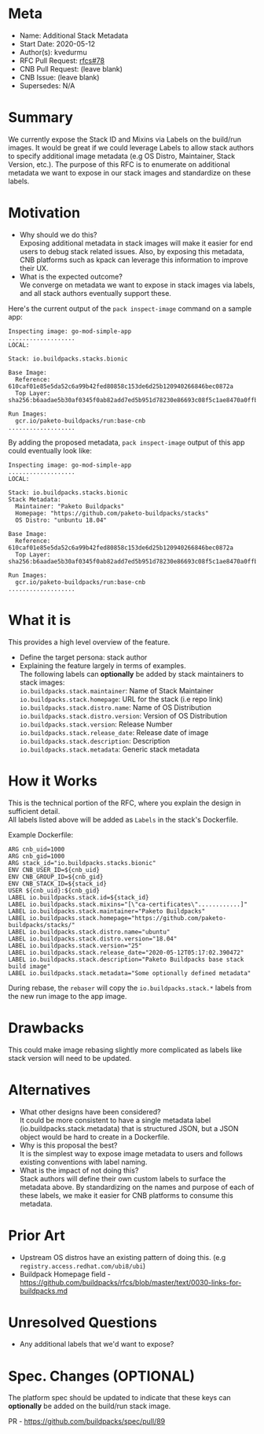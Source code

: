 # Meta
[meta]: #meta
- Name: Additional Stack Metadata
- Start Date: 2020-05-12
- Author(s): kvedurmu
- RFC Pull Request: [rfcs#78](https://github.com/buildpacks/rfcs/pull/78)
- CNB Pull Request: (leave blank)
- CNB Issue: (leave blank)
- Supersedes: N/A

# Summary
[summary]: #summary

We currently expose the Stack ID and Mixins via Labels on the build/run images. It would be great if we could leverage Labels to allow stack authors to specify additional image metadata (e.g OS Distro, Maintainer, Stack Version, etc.). The purpose of this RFC is to enumerate on additional metadata we want to expose in our stack images and standardize on these labels.

# Motivation
[motivation]: #motivation

- Why should we do this?  
Exposing additional metadata in stack images will make it easier for end users to debug stack related issues. Also, by exposing this metadata, CNB platforms such as kpack can leverage this information to improve their UX. 
- What is the expected outcome?  
We converge on metadata we want to expose in stack images via labels, and all stack authors eventually support these.

Here's the current output of the `pack inspect-image` command on a sample app:
```
Inspecting image: go-mod-simple-app
...................
LOCAL:

Stack: io.buildpacks.stacks.bionic

Base Image:
  Reference: 610caf01e85e5da52c6a99b42fed80858c153de6d25b120940266846bec0872a
  Top Layer: sha256:b6aadae5b30af0345f0ab82add7ed5b951d78230e86693c08f5c1ae8470a0ffb

Run Images:
  gcr.io/paketo-buildpacks/run:base-cnb
...................
```

By adding the proposed metadata, `pack inspect-image` output of this app could eventually look like:
```
Inspecting image: go-mod-simple-app
...................
LOCAL:

Stack: io.buildpacks.stacks.bionic
Stack Metadata: 
  Maintainer: "Paketo Buildpacks"
  Homepage: "https://github.com/paketo-buildpacks/stacks"
  OS Distro: "unbuntu 18.04"

Base Image:
  Reference: 610caf01e85e5da52c6a99b42fed80858c153de6d25b120940266846bec0872a
  Top Layer: sha256:b6aadae5b30af0345f0ab82add7ed5b951d78230e86693c08f5c1ae8470a0ffb

Run Images:
  gcr.io/paketo-buildpacks/run:base-cnb
...................
```

# What it is
[what-it-is]: #what-it-is

This provides a high level overview of the feature.  

- Define the target persona: stack author  
- Explaining the feature largely in terms of examples.  
The following labels can **optionally** be added by stack maintainers to stack images:  
`io.buildpacks.stack.maintainer`: Name of Stack Maintainer  
`io.buildpacks.stack.homepage`: URL for the stack (i.e repo link)  
`io.buildpacks.stack.distro.name`: Name of OS Distribution  
`io.buildpacks.stack.distro.version`: Version of OS Distribution  
`io.buildpacks.stack.version`: Release Number  
`io.buildpacks.stack.release_date`: Release date of image  
`io.buildpacks.stack.description`: Description  
`io.buildpacks.stack.metadata`: Generic stack metadata


# How it Works  
[how-it-works]: #how-it-works  

This is the technical portion of the RFC, where you explain the design in sufficient detail.  
All labels listed above will be added as `Labels` in the stack's Dockerfile.   

Example Dockerfile:
```
ARG cnb_uid=1000
ARG cnb_gid=1000
ARG stack_id="io.buildpacks.stacks.bionic"
ENV CNB_USER_ID=${cnb_uid}
ENV CNB_GROUP_ID=${cnb_gid}
ENV CNB_STACK_ID=${stack_id}
USER ${cnb_uid}:${cnb_gid}
LABEL io.buildpacks.stack.id=${stack_id}
LABEL io.buildpacks.stack.mixins="[\"ca-certificates\"............]"
LABEL io.buildpacks.stack.maintainer="Paketo Buildpacks"
LABEL io.buildpacks.stack.homepage="https://github.com/paketo-buildpacks/stacks/"
LABEL io.buildpacks.stack.distro.name="ubuntu"
LABEL io.buildpacks.stack.distro.version="18.04"
LABEL io.buildpacks.stack.version="25"
LABEL io.buildpacks.stack.release_date="2020-05-12T05:17:02.390472"
LABEL io.buildpacks.stack.description="Paketo Buildpacks base stack build image"
LABEL io.buildpacks.stack.metadata="Some optionally defined metadata"
```
During rebase, the `rebaser` will copy the `io.buildpacks.stack.*` labels from the new run image to the app image.
# Drawbacks
[drawbacks]: #drawbacks

This could make image rebasing slightly more complicated as labels like stack version will need to be updated.  

# Alternatives
[alternatives]: #alternatives

- What other designs have been considered?  
It could be more consistent to have a single metadata label (io.buildpacks.stack.metadata) that is structured JSON, but a JSON object would be hard to create in a Dockerfile.  
- Why is this proposal the best?  
It is the simplest way to expose image metadata to users and follows existing conventions with label naming.  
- What is the impact of not doing this?  
Stack authors will define their own custom labels to surface the metadata above. By standardizing on the names and purpose of each of these labels, we make it easier for CNB platforms to consume this metadata.  

# Prior Art
[prior-art]: #prior-art

- Upstream OS distros have an existing pattern of doing this. (e.g `registry.access.redhat.com/ubi8/ubi`)
- Buildpack Homepage field - https://github.com/buildpacks/rfcs/blob/master/text/0030-links-for-buildpacks.md  

# Unresolved Questions
[unresolved-questions]: #unresolved-questions

- Any additional labels that we'd want to expose?

# Spec. Changes (OPTIONAL)
[spec-changes]: #spec-changes

The platform spec should be updated to indicate that these keys can **optionally** be added on the build/run stack image.

PR - https://github.com/buildpacks/spec/pull/89
